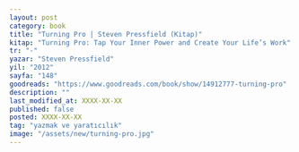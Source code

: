 ```yaml
---
layout: post
category: book
title: "Turning Pro | Steven Pressfield (Kitap)"
kitap: "Turning Pro: Tap Your Inner Power and Create Your Life’s Work"
tr: "-"
yazar: "Steven Pressfield"
yil: "2012"
sayfa: "148"
goodreads: "https://www.goodreads.com/book/show/14912777-turning-pro"
description: ""
last_modified_at: XXXX-XX-XX
published: false
posted: XXXX-XX-XX
tag: "yazmak ve yaratıcılık"
image: "/assets/new/turning-pro.jpg"
---
```



